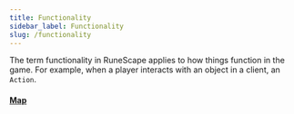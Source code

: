 ```yaml
---
title: Functionality
sidebar_label: Functionality
slug: /functionality
---
```


The term functionality in RuneScape applies to how things function in the game. For example, when a player interacts with an object in a client, an `Action`.

#### [Map](content/combat.md)
